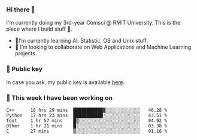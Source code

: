 ### Hi there 👋

I'm currently doing my 3rd-year Comsci @ RMIT University. This is the place where I build stuff 👀. 

- 🌱I’m currently learning AI, Statistic, OS and Unix stuff.
- 👯 I’m looking to collaborate on Web Applications and Machine Learning projects.

### 🔑 Public key

In case you ask, my public key is available [here](https://public.auspham.dev/).

### 📅 This week I have been working on
<!--START_SECTION:waka-->
```text
C++      18 hrs 29 mins  ███████████▓░░░░░░░░░░░░░   46.28 % 
Python   17 hrs 23 mins  ███████████░░░░░░░░░░░░░░   43.51 % 
Text     1 hr 57 mins    █▒░░░░░░░░░░░░░░░░░░░░░░░   04.92 % 
Other    1 hr 21 mins    █░░░░░░░░░░░░░░░░░░░░░░░░   03.38 % 
C        27 mins         ▒░░░░░░░░░░░░░░░░░░░░░░░░   01.16 % 
```
<!--END_SECTION:waka-->

<!--
**rockmanvnx6/rockmanvnx6** is a ✨ _special_ ✨ repository because its `README.md` (this file) appears on your GitHub profile.

Here are some ideas to get you started:

- 🔭 I’m currently working on ...
- 🌱 I’m currently learning ...
- 👯 I’m looking to collaborate on ...
- 🤔 I’m looking for help with ...
- 💬 Ask me about ...
- 📫 How to reach me: ...
- 😄 Pronouns: ...
- ⚡ Fun fact: ...
-->
